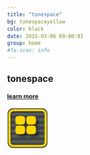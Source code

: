 ```yaml
---
title: "tonespace"
bg: tonespaceyellow
color: black
date: 2015-03-06 09:00:01
group: home
#fa-icon: info
---
```



  
<div class="u-full-width">
		<div  class="u-icon-label">
			 <h2>tonespace</h2>
			 <h4><a href="/en/tonespace">learn more</a></h4>
		</div>
		<div class="u-icon-right">
			<a href="/en/tonespace"><img src="/img/tonespaceicon96.png" alt="tonespace" ></a>
		</div>
</div>
  
